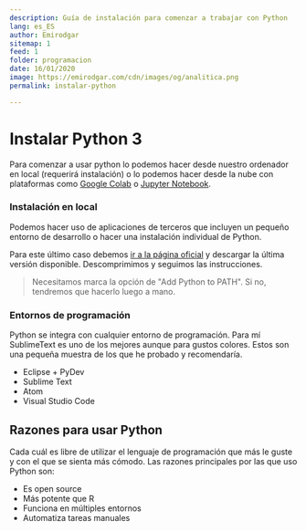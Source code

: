 ```yaml
---
description: Guía de instalación para comenzar a trabajar con Python
lang: es_ES
author: Emirodgar
sitemap: 1
feed: 1
folder: programacion
date: 16/01/2020
image: https://emirodgar.com/cdn/images/og/analitica.png
permalink: instalar-python

---
```



# Instalar Python 3 

Para comenzar a usar python lo podemos hacer desde nuestro ordenador en local (requerirá instalación) o lo podemos hacer desde la nube con plataformas como [Google Colab](https://colab.research.google.com/) o [Jupyter Notebook](https://jupyter.org/try).

### Instalación en local

Podemos hacer uso de aplicaciones de terceros que incluyen un pequeño entorno de desarrollo o hacer una instalación individual de Python.

Para este último caso debemos [ir a la página oficial](https://www.python.org/downloads/) y descargar la última versión disponible. Descomprimimos y seguimos las instrucciones.

> Necesitamos marca la opción de "Add Python to PATH". Si no, tendremos que hacerlo luego a mano.

### Entornos de programación

Python se integra con cualquier entorno de programación. Para mí SublimeText es uno de los mejores aunque para gustos colores. Estos son una pequeña muestra de los que he probado y recomendaría.

-   Eclipse + PyDev
-   Sublime Text
-   Atom
-   Visual Studio Code

## Razones para usar Python

Cada cuál es libre de utilizar el lenguaje de programación que más le guste y con el que se sienta más cómodo. Las razones principales por las que uso Python son:

- Es open source
- Más potente que R
- Funciona en múltiples entornos
- Automatiza tareas manuales 
<!--stackedit_data:
eyJoaXN0b3J5IjpbLTE4NjE1OTQxNjUsLTIxMjk5NDQ3N119
-->